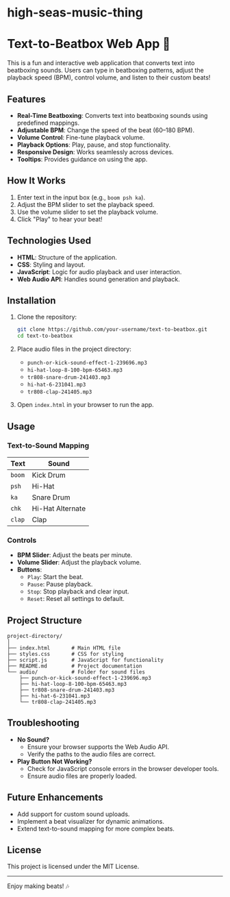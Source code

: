 # high-seas-music-thing


# Text-to-Beatbox Web App 🎤

This is a fun and interactive web application that converts text into beatboxing sounds. Users can type in beatboxing patterns, adjust the playback speed (BPM), control volume, and listen to their custom beats!

## Features
- **Real-Time Beatboxing**: Converts text into beatboxing sounds using predefined mappings.
- **Adjustable BPM**: Change the speed of the beat (60–180 BPM).
- **Volume Control**: Fine-tune playback volume.
- **Playback Options**: Play, pause, and stop functionality.
- **Responsive Design**: Works seamlessly across devices.
- **Tooltips**: Provides guidance on using the app.

## How It Works
1. Enter text in the input box (e.g., `boom psh ka`).
2. Adjust the BPM slider to set the playback speed.
3. Use the volume slider to set the playback volume.
4. Click "Play" to hear your beat!

## Technologies Used
- **HTML**: Structure of the application.
- **CSS**: Styling and layout.
- **JavaScript**: Logic for audio playback and user interaction.
- **Web Audio API**: Handles sound generation and playback.

## Installation

1. Clone the repository:
   ```bash
   git clone https://github.com/your-username/text-to-beatbox.git
   cd text-to-beatbox
   ```

2. Place audio files in the project directory:
   - `punch-or-kick-sound-effect-1-239696.mp3`
   - `hi-hat-loop-8-100-bpm-65463.mp3`
   - `tr808-snare-drum-241403.mp3`
   - `hi-hat-6-231041.mp3`
   - `tr808-clap-241405.mp3`

3. Open `index.html` in your browser to run the app.

## Usage
### Text-to-Sound Mapping
| Text   | Sound                     |
|--------|---------------------------|
| `boom` | Kick Drum                 |
| `psh`  | Hi-Hat                    |
| `ka`   | Snare Drum                |
| `chk`  | Hi-Hat Alternate          |
| `clap` | Clap                      |

### Controls
- **BPM Slider**: Adjust the beats per minute.
- **Volume Slider**: Adjust the playback volume.
- **Buttons**:
  - `Play`: Start the beat.
  - `Pause`: Pause playback.
  - `Stop`: Stop playback and clear input.
  - `Reset`: Reset all settings to default.

## Project Structure
```
project-directory/
│
├── index.html       # Main HTML file
├── styles.css       # CSS for styling
├── script.js        # JavaScript for functionality
├── README.md        # Project documentation
└── audio/           # Folder for sound files
    ├── punch-or-kick-sound-effect-1-239696.mp3
    ├── hi-hat-loop-8-100-bpm-65463.mp3
    ├── tr808-snare-drum-241403.mp3
    ├── hi-hat-6-231041.mp3
    └── tr808-clap-241405.mp3
```

## Troubleshooting
- **No Sound?**
  - Ensure your browser supports the Web Audio API.
  - Verify the paths to the audio files are correct.
- **Play Button Not Working?**
  - Check for JavaScript console errors in the browser developer tools.
  - Ensure audio files are properly loaded.

## Future Enhancements
- Add support for custom sound uploads.
- Implement a beat visualizer for dynamic animations.
- Extend text-to-sound mapping for more complex beats.

## License
This project is licensed under the MIT License.

---

Enjoy making beats! 🎶

